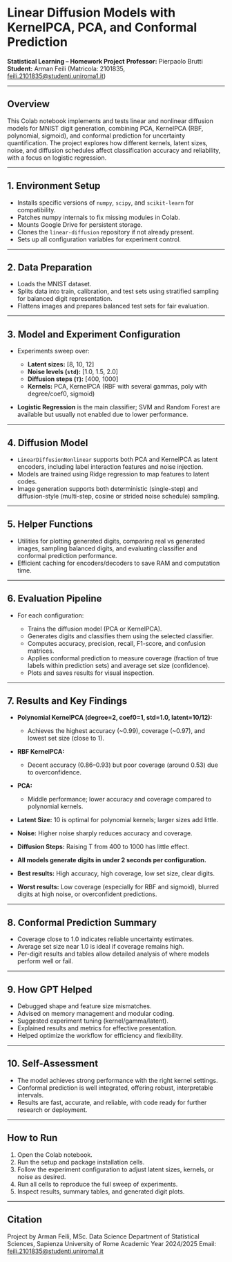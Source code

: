 # Linear Diffusion Models with KernelPCA, PCA, and Conformal Prediction

**Statistical Learning – Homework Project**
**Professor:** Pierpaolo Brutti
**Student:** Arman Feili (Matricola: 2101835, [feili.2101835@studenti.uniroma1.it](mailto:feili.2101835@studenti.uniroma1.it))

---

## Overview

This Colab notebook implements and tests linear and nonlinear diffusion models for MNIST digit generation, combining PCA, KernelPCA (RBF, polynomial, sigmoid), and conformal prediction for uncertainty quantification. The project explores how different kernels, latent sizes, noise, and diffusion schedules affect classification accuracy and reliability, with a focus on logistic regression.

---

## 1. Environment Setup

* Installs specific versions of `numpy`, `scipy`, and `scikit-learn` for compatibility.
* Patches numpy internals to fix missing modules in Colab.
* Mounts Google Drive for persistent storage.
* Clones the `linear-diffusion` repository if not already present.
* Sets up all configuration variables for experiment control.

---

## 2. Data Preparation

* Loads the MNIST dataset.
* Splits data into train, calibration, and test sets using stratified sampling for balanced digit representation.
* Flattens images and prepares balanced test sets for fair evaluation.

---

## 3. Model and Experiment Configuration

* Experiments sweep over:

  * **Latent sizes:** \[8, 10, 12]
  * **Noise levels (`std`):** \[1.0, 1.5, 2.0]
  * **Diffusion steps (`T`):** \[400, 1000]
  * **Kernels:** PCA, KernelPCA (RBF with several gammas, poly with degree/coef0, sigmoid)
* **Logistic Regression** is the main classifier; SVM and Random Forest are available but usually not enabled due to lower performance.

---

## 4. Diffusion Model

* `LinearDiffusionNonlinear` supports both PCA and KernelPCA as latent encoders, including label interaction features and noise injection.
* Models are trained using Ridge regression to map features to latent codes.
* Image generation supports both deterministic (single-step) and diffusion-style (multi-step, cosine or strided noise schedule) sampling.

---

## 5. Helper Functions

* Utilities for plotting generated digits, comparing real vs generated images, sampling balanced digits, and evaluating classifier and conformal prediction performance.
* Efficient caching for encoders/decoders to save RAM and computation time.

---

## 6. Evaluation Pipeline

* For each configuration:

  * Trains the diffusion model (PCA or KernelPCA).
  * Generates digits and classifies them using the selected classifier.
  * Computes accuracy, precision, recall, F1-score, and confusion matrices.
  * Applies conformal prediction to measure coverage (fraction of true labels within prediction sets) and average set size (confidence).
  * Plots and saves results for visual inspection.

---

## 7. Results and Key Findings

* **Polynomial KernelPCA (degree=2, coef0=1, std=1.0, latent=10/12):**

  * Achieves the highest accuracy (\~0.99), coverage (\~0.97), and lowest set size (close to 1).
* **RBF KernelPCA:**

  * Decent accuracy (0.86–0.93) but poor coverage (around 0.53) due to overconfidence.
* **PCA:**

  * Middle performance; lower accuracy and coverage compared to polynomial kernels.
* **Latent Size:** 10 is optimal for polynomial kernels; larger sizes add little.
* **Noise:** Higher noise sharply reduces accuracy and coverage.
* **Diffusion Steps:** Raising T from 400 to 1000 has little effect.
* **All models generate digits in under 2 seconds per configuration.**
* **Best results:** High accuracy, high coverage, low set size, clear digits.
* **Worst results:** Low coverage (especially for RBF and sigmoid), blurred digits at high noise, or overconfident predictions.

---

## 8. Conformal Prediction Summary

* Coverage close to 1.0 indicates reliable uncertainty estimates.
* Average set size near 1.0 is ideal if coverage remains high.
* Per-digit results and tables allow detailed analysis of where models perform well or fail.

---

## 9. How GPT Helped

* Debugged shape and feature size mismatches.
* Advised on memory management and modular coding.
* Suggested experiment tuning (kernel/gamma/latent).
* Explained results and metrics for effective presentation.
* Helped optimize the workflow for efficiency and flexibility.

---

## 10. Self-Assessment

* The model achieves strong performance with the right kernel settings.
* Conformal prediction is well integrated, offering robust, interpretable intervals.
* Results are fast, accurate, and reliable, with code ready for further research or deployment.

---

## How to Run

1. Open the Colab notebook.
2. Run the setup and package installation cells.
3. Follow the experiment configuration to adjust latent sizes, kernels, or noise as desired.
4. Run all cells to reproduce the full sweep of experiments.
5. Inspect results, summary tables, and generated digit plots.

---

## Citation

Project by Arman Feili, MSc. Data Science
Department of Statistical Sciences, Sapienza University of Rome
Academic Year 2024/2025
Email: [feili.2101835@studenti.uniroma1.it](mailto:feili.2101835@studenti.uniroma1.it)
